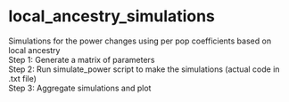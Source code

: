 # local_ancestry_simulations
Simulations for the power changes using per pop coefficients based on local ancestry  
Step 1: Generate a matrix of parameters  
Step 2: Run simulate_power script to make the simulations (actual code in .txt file)  
Step 3: Aggregate simulations and plot  
